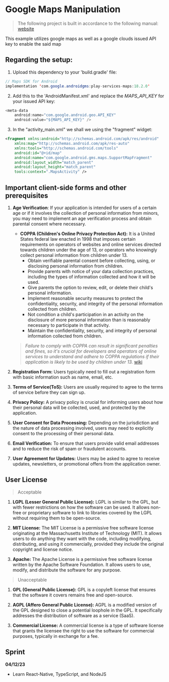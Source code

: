# Google Maps Manipulation

>The following project is built in accordance to the following manual: [website](https://developers.google.com/maps/documentation/android-sdk/start#groovy)

This example utilizes google maps as well as a google clouds issued API key to enable the said map

## Regarding the setup:
1. Upload this dependency to your 'build.gradle' file:
```Java
// Maps SDK for Android
implementation 'com.google.androidgms:play-services-maps:18.2.0'
```

2. Add this to the 'AndroidManifest.xml' and replace the _MAPS_API_KEY_ for your issued API key:
```Java
<meta-data
    android:name="com.google.android.geo.API_KEY"
    android:value="${MAPS_API_KEY}" />
```

3. In the "activity_main.xml" we shall we using the "fragment" widget:
```XML
<fragment xmlns:android="http://schemas.android.com/apk/res/android"
    xmlns:map="http://schemas.android.com/apk/res-auto"
    xmlns:tools="http://schemas.android.com/tools"
    android:id="@+id/map"
    android:name="com.google.android.gms.maps.SupportMapFragment"
    android:layout_width="match_parent"
    android:layout_height="match_parent"
    tools:context=".MapsActivity" />
```

## Important client-side forms and other prerequisites
1. **Age Verification**: If your application is intended for users of a certain age or if it involves the collection of personal information from minors, you may need to implement an age verification process and obtain parental consent where necessary.
    * **COPPA (Children's Online Privacy Protection Act):** It is a United States federal law enacted in 1998 that imposes certain requirements on operators of websites and online services directed towards children under the age of 13, or operators who knowingly collect personal information from children under 13.
        * Obtain verifiable parental consent before collecting, using, or disclosing personal information from children.
        * Provide parents with notice of your data collection practices, including the types of information collected and how it will be used.
        * Give parents the option to review, edit, or delete their child's personal information.
        * Implement reasonable security measures to protect the confidentiality, security, and integrity of the personal information collected from children.
        * Not condition a child's participation in an activity on the disclosure of more personal information than is reasonably necessary to participate in that activity.
        * Maintain the confidentiality, security, and integrity of personal information collected from children.
    > *Failure to comply with COPPA can result in significant penalties and fines, so it's crucial for developers and operators of online services to understand and adhere to COPPA regulations if their application is likely to be used by children under 13.*
    [wiki](https://en.wikipedia.org/wiki/Children%27s_Online_Privacy_Protection_Act)

1. **Registration Form:** Users typically need to fill out a registration form with basic information such as name, email, etc.
1. **Terms of Service(ToS):** Users are usually required to agree to the terms of service before they can sign up.
1. **Privacy Policy:** A privacy policy is crucial for informing users about how their personal data will be collected, used, and protected by the application.
1. **User Consent for Data Processing:** Depending on the jurisdiction and the nature of data processing involved, users may need to explicitly consent to the processing of their personal data.
1. **Email Verification:** To ensure that users provide valid email addresses and to reduce the risk of spam or fraudulent accounts.
1. **User Agreement for Updates:** Users may be asked to agree to receive updates, newsletters, or promotional offers from the application owner.

## User License
> Acceptable 
1. **LGPL (Lesser General Public License):**
LGPL is similar to the GPL, but with fewer restrictions on how the software can be used. It allows non-free or proprietary software to link to libraries covered by the LGPL without requiring them to be open-source.

2. **MIT License:**
The MIT License is a permissive free software license originating at the Massachusetts Institute of Technology (MIT). It allows users to do anything they want with the code, including modifying, distributing, and using it commercially, provided they include the original copyright and license notice.

3. **Apache:**
The Apache License is a permissive free software license written by the Apache Software Foundation. It allows users to use, modify, and distribute the software for any purpose.

> Unacceptable
1. **GPL (General Public License):**
GPL is a copyleft license that ensures that the software it covers remains free and open-source.

2. **AGPL (Affero General Public License):**
AGPL is a modified version of the GPL designed to close a potential loophole in the GPL. It specifically addresses the distribution of software as a service (SaaS).

3. **Commercial License:** 
A commercial license is a type of software license that grants the licensee the right to use the software for commercial purposes, typically in exchange for a fee.

## Sprint
**04/12/23**
* Learn React-Native, TypeScript, and NodeJS 




